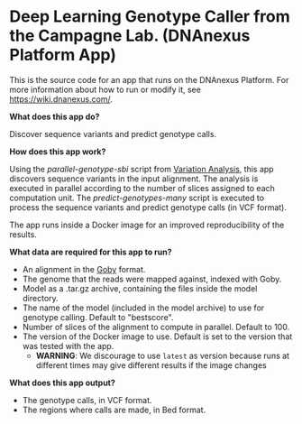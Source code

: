 <!-- dx-header -->
# Deep Learning Genotype Caller from the Campagne Lab. (DNAnexus Platform App)

This is the source code for an app that runs on the DNAnexus Platform.
For more information about how to run or modify it, see
https://wiki.dnanexus.com/.
<!-- /dx-header -->

**What does this app do?**

Discover sequence variants and predict genotype calls.

**How does this app work?**
 
Using the _parallel-genotype-sbi_ script from [Variation Analysis](https://github.com/CampagneLaboratory/variationanalysis), this app discovers sequence variants in the input alignment. The analysis is executed in parallel according to the number of slices assigned to each computation unit.
The _predict-genotypes-many_ script is executed to process the sequence variants and predict genotype calls (in VCF format).

The app runs inside a Docker image for an improved reproducibility of the results.
 
**What data are required for this app to run?**
 
* An alignment in the [Goby](http://campagnelab.org/software/goby/) format.
* The genome that the reads were mapped against, indexed with Goby.
* Model as a .tar.gz archive, containing the files inside the model directory.
* The name of the model (included in the model archive) to use for genotype calling. Default to "bestscore".
* Number of slices of the alignment to compute in parallel. Default to 100.
* The version of the Docker image to use. Default is set to the version that was tested with the app. 
  * **WARNING**:  We discourage to use `latest` as version because runs at different times may give different results if the image changes 


**What does this app output?**
 
* The genotype calls, in VCF format. 
* The regions where calls are made, in Bed format.
